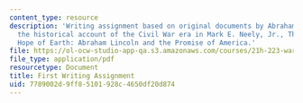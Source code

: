 ```yaml
---
content_type: resource
description: 'Writing assignment based on original documents by Abraham Lincoln and
  the historical account of the Civil War era in Mark E. Neely, Jr., The Last Best
  Hope of Earth: Abraham Lincoln and the Promise of America.'
file: https://ol-ocw-studio-app-qa.s3.amazonaws.com/courses/21h-223-war-american-society-fall-2002/7789002d9ff85101928c4650df20d874_war_fir_assig902.pdf
file_type: application/pdf
resourcetype: Document
title: First Writing Assignment
uid: 7789002d-9ff8-5101-928c-4650df20d874
---
```

